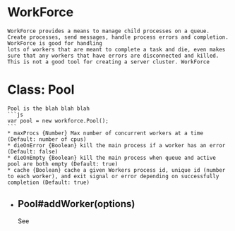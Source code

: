 # WorkForce
	WorkForce provides a means to manage child processes on a queue. Create processes, send messages, handle process errors and completion. WorkForce is good for handling
	lots of workers that are meant to complete a task and die, even makes sure that any workers that have errors are disconnected and killed. This is not a good tool for creating a server cluster. WorkForce

# Class: Pool
 	Pool is the blah blah blah
 	```js
 	var pool = new workforce.Pool();
 	```
 	* maxProcs {Number} Max number of concurrent workers at a time (Default: number of cpus)
 	* dieOnError {Boolean} kill the main process if a worker has an error (Default: false)
 	* dieOnEmpty {Boolean} kill the main process when queue and active pool are both empty (Default: true)
 	* cache {Boolean} cache a given Workers process id, unique id (number to each worker), and exit signal or error depending on successfully completion (Default: true)

* ## Pool#addWorker(options)
	See 
